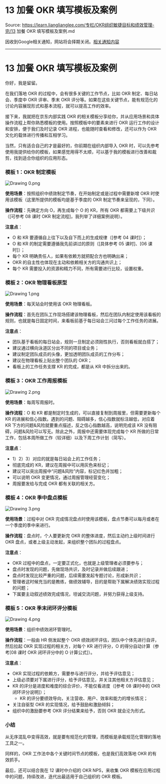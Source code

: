# 13 加餐  OKR 填写模板及案例 

Source: https://learn.lianglianglee.com/专栏/OKR组织敏捷目标和绩效管理-完/13 加餐  OKR 填写模板及案例.md

因收到Google相关通知，网站将会择期关闭。[相关通知内容](https://lumendatabase.org/notices/44265620)

---

# 13 加餐 OKR 填写模板及案例

你好，我是留留。

在我们落地 OKR 的过程中，会有很多关键的工作节点，比如 OKR 制定、每日站会、季度中 OKR 评审、季末 OKR 评分等。如果在这些关键节点，能有规范化的讨论内容展现形式和基本流程，就可以提高工作的效率。

接下来，我就把在京东内部实践 OKR 的相关模板分享给你，并从应用场景和具体操作流程上帮你熟悉模板的使用。按照模板中的要素来进行 OKR 运行工作的设计和安排，便于我们及时记录 OKR 进程，也能随时查看和修改，还可以作为 OKR 文化的载体进行传播和互相学习。

当然，只有适合自己的才是最好的，你前期在组织内部导入 OKR 时，可以先参考使用我提供给你的模板，如果感觉用得不太顺，可以基于我的模板进行改善和裁剪，找到适合你组织的应用形态。

### 模板 1：OKR 制定模板

![Drawing 0.png](assets/CgqCHl_HVz6AE74tAABZREKSNJY393.png)

**使用场景**：按照组织中绩效制定节奏，在开始制定或是过程中需要新增 OKR 时使用该模板（这里所提供的模板均是基于季度的 OKR 制定节奏来呈现的，下同）。

**操作流程**：先确定方向 O，再生成每个 O 的 KR，所有 OKR 都需要上下级共识（[可参考 08 课时 OKR 制定流程]，我列举了详细案例说明）。

**注意点**：

* O 和 KR 要遵循自上往下以及自下而上的生成规律（[参考 04 课时]）；
* O 和 KR 的制定需要遵循我先前讲过的原则（[具体参考 05 课时]、[06 课时]）；
* 每个 KR 明确责任人，如果有依赖方就把配合方也明确出来；
* OKR 的自主性也体现在主动和依赖相关方的沟通共识上；
* 每个 KR 需要投入的资源和精力不同，所有需要进行比较，设置权重。

### 模板 2：OKR 物理看板原型

![Drawing 1.png](assets/Ciqc1F_HV0qASM8oAAB_ZwsxnGA883.png)

**使用场景**：每天站会时使用该 OKR 物理看板。

**操作流程**：首先在团队工作现场搭建该物理看板，然后在团队内制定使用该看板的规则，也就是每日固定时间，来看板前基于每日站会三问过每个工作任务的进展。

**注意点**：

* 团队基于看板的每日站会，规则一旦制定必须刚性执行，否则看板就白搭了；
* 建议通过横向泳道区分出不同的项目或业务；
* 建议制定团队成员的头像，更加透明团队成员的工作分布；
* 建议在物理看板上贴出整个团队的 OKR；
* 看板上的工作任务支撑 KR 的完成，都是从 KR 中拆分出来的。

### 模板 3：OKR 工作周报模板

![Drawing 2.png](assets/Ciqc1F_HV1OAfuobAABSqW0ub0E809.png)

**使用场景**：每周写周报时。

**操作流程**：O 和 KR 都是制定时生成的，可以直接复制到周报里，但需要更新每个 KR 的进展和信心指数。遇到的问题、阻碍越多，信心指数就标注越低，对应着 KR 下方的问题&风险就要重点描述，反之信心指数越高，说明完成该 KR 没有阻碍，问题&风险可以写无。除此之外，周报中还需要体现完成每个 KR 所做的日常工作，包括本周所做工作（较详细）以及下周工作计划（简写）。

**注意点**：

* 1）2）3）对应的就是每日站会上的工作任务；
* 彻底完成的 KR，建议在周报中可以用灰色来标记；
* 建议可以突出周报中“问题&风险”内容，标记红色并加粗；
* 可以说明 OKR 变更情况，通过周报管理经营变化；
* 周报要发给与完成 OKR 都有关联的相关方。

### 模板 4：OKR 季中盘点模板

![Drawing 3.png](assets/CgqCHl_HV1yADnmRAABryUxGza8525.png)

**使用场景**：过程中对 OKR 完成情况盘点时使用该模板，盘点节奏可以每月或者在一个季度的季中来进行。

**操作流程**：盘点时，个人要更新完 OKR 的整体进度，然后主动约上级时间进行 OKR 盘点，或者上级主动发起，来组织整个团队的过程盘点。

**注意点**：

* OKR 过程中的盘点，一定要正式化，也就是上级管理者必须要参与；
* 盘点时发现的问题，先做现场共识，及时记录并做后续跟进；
* 盘点时发现比较严重的问题，后续需要发起专题讨论，形成新共识；
* 管理者这时候充当的是教练，做绩效辅导，目的是帮助下属解决绩效实现过程的问题；
* 下属要主动叙述绩效完成情况，坦诚交流问题，并努力获得上级支持。

### 模板 5：OKR 季末闭环评分模板

![Drawing 4.png](assets/Ciqc1F_HV2SAR-cKAABXaMKPNfE009.png)

**使用场景**：组织中绩效闭环管理时。

**操作流程**：一般由 HR 侧发起整个 OKR 绩效闭环评估，团队中个体先进行自评，然后拉起 OKR 实现过程的相关方，对每个 KR 进行评分，O 的得分自动计算（参考[08 课时 OKR 闭环评分中的 O 计算公式]）。

**注意点**：

* OKR 实现过程的依赖方，需要参与进行评分，并给予评估意见；
* 上级必须要对下属进行评分，给予评估意见，并关注其他相关方评估意见；
* KR 的评分是进度和难度的综合评价，不能仅看进度（[参考 08 课时中的 OKR 闭环评分说明]）；
  + KR 的评分要绩效导向，关注营收、用户、效率和能力的增长情况；
* 关注自驱型 OKR 的实现情况，给予鼓励和激励倾斜；
* 组织中的激励要参考 OKR 评分结果来给予，否则 OKR 就会沦为形式。

### 小结

从无序混乱中变得高效，就是要有规范化的管理，而模板是承载规范化管理的落地工具之一。

同样的，OKR 工作法中各个关键时间节点的模板，也是我们高效落地 OKR 的有效抓手。

最后，还可以结合我在 12 课时中介绍的 OKR NPS，来收集 OKR 模板在应用过程中的问题，持续改进，迭代出最适用于自己组织的 OKR 模板。